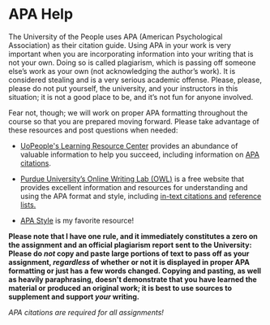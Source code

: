 # APA Help
The University of the People uses APA (American Psychological Association) as their citation guide. Using APA in your work is very important when you are incorporating information into your writing that is not your own. Doing so is called plagiarism, which is passing off someone else’s work as your own (not acknowledging the author’s work). It is considered stealing and is a very serious academic offense. Please, please, please do not put yourself, the university, and your instructors in this situation; it is not a good place to be, and it’s not fun for anyone involved.  

Fear not, though; we will work on proper APA formatting throughout the course so that you are prepared moving forward. Please take advantage of these resources and post questions when needed:

-   [UoPeople's Learning Resource Center](https://my.uopeople.edu/course/view.php?id=3963) provides an abundance of valuable information to help you succeed, including information on [APA citations](https://my.uopeople.edu/course/view.php?id=3963&section=4).  
    

-   [Purdue University’s Online Writing Lab (OWL)](http://owl.english.purdue.edu/owl/resource/560/01/) is a free website that provides excellent information and resources for understanding and using the APA format and style, including [in-text citations and](https://owl.purdue.edu/owl/research_and_citation/apa_style/apa_formatting_and_style_guide/in_text_citations_the_basics.html) [reference lists](https://owl.purdue.edu/owl/research_and_citation/apa_style/apa_formatting_and_style_guide/reference_list_basic_rules.html)[.](https://owl.purdue.edu/owl/research_and_citation/apa_style/apa_formatting_and_style_guide/reference_list_basic_rules.html)

-   [APA Style](https://apastyle.apa.org/) is my favorite resource!  
    
**Please note that I have one rule, and it immediately constitutes a zero on the assignment and an official plagiarism report sent to the University: Please do _not_ copy and paste large portions of text to pass off as your assignment, _regardless_ of whether or not it is displayed in proper APA formatting or just has a few words changed. Copying and pasting, as well as heavily paraphrasing, doesn't demonstrate that you have learned the material or produced an original work; it is best to use sources to supplement and support _your_ writing.**

_APA citations are required for all assignments!_

